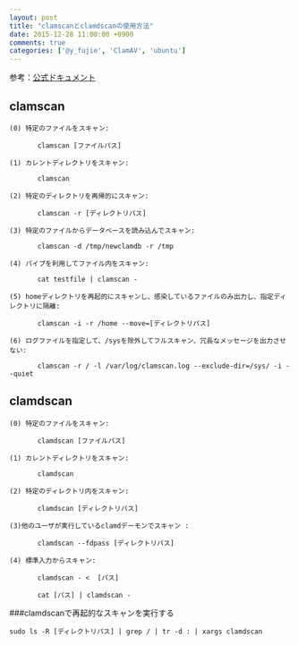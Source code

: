 ```yaml
---
layout: post
title: "clamscanとclamdscanの使用方法"
date: 2015-12-28 11:00:00 +0900
comments: true
categories: ['@y_fujie', 'ClamAV', 'ubuntu']
---
```


参考：[公式ドキュメント](https://github.com/vrtadmin/clamav-faq/tree/master/manual)

## clamscan

```
(0) 特定のファイルをスキャン:

       clamscan [ファイルパス]

(1) カレントディレクトリをスキャン:

       clamscan

(2) 特定のディレクトリを再帰的にスキャン:

       clamscan -r [ディレクトリパス]

(3) 特定のファイルからデータベースを読み込んでスキャン:

       clamscan -d /tmp/newclamdb -r /tmp

(4) パイプを利用してファイル内をスキャン:

       cat testfile | clamscan -
       
(5) homeディレクトリを再起的にスキャンし、感染しているファイルのみ出力し、指定ディレクトリに隔離:

       clamscan -i -r /home --move=[ディレクトリパス]
       
(6) ログファイルを指定して、/sysを除外してフルスキャン、冗長なメッセージを出力させない:

       clamscan -r / -l /var/log/clamscan.log --exclude-dir=/sys/ -i --quiet
```              
## clamdscan

```
(0) 特定のファイルをスキャン:

       clamdscan [ファイルパス]

(1) カレントディレクトリをスキャン:

       clamdscan

(2) 特定のディレクトリ内をスキャン:

       clamdscan [ディレクトリパス]

(3)他のユーザが実行しているclamdデーモンでスキャン :

       clamdscan --fdpass [ディレクトリパス]

(4) 標準入力からスキャン:

       clamdscan - <  [パス]

       cat [パス] | clamdscan -
```

###clamdscanで再起的なスキャンを実行する

```
sudo ls -R [ディレクトリパス] | grep / | tr -d : | xargs clamdscan
```